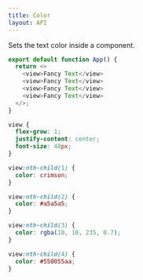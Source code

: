 ```yaml
---
title: Color
layout: API
---
```


Sets the text color inside a component.

<Sandpack>

```js
export default function App() {
  return <>
    <view>Fancy Text</view>
    <view>Fancy Text</view>
    <view>Fancy Text</view>
    <view>Fancy Text</view>
  </>;
}
```

```css active
view {
  flex-grow: 1;
  justify-content: center;
  font-size: 48px;
}

view:nth-child(1) {
  color: crimson;
}

view:nth-child(2) {
  color: #a5a5a5;
}

view:nth-child(3) {
  color: rgba(10, 10, 235, 0.7);
}

view:nth-child(4) {
  color: #550055aa;
}
```

</Sandpack>
